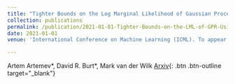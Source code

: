 ```yaml
---
title: "Tighter Bounds on the Log Marginal Likelihood of Gaussian Process Regression Using Conjugate Gradients"
collection: publications
permalink: /publication/2021-01-01-Tighter-Bounds-on-the-LML-of-GPR-Using-CG
date: 2021-01-01
venue: 'International Conference on Machine Learning (ICML). To appear'

---
```

Artem Artemev\*, David R. Burt\*,  Mark van der Wilk
[Arxiv](https://arxiv.org/abs/2102.08314){: .btn .btn-outline target="_blank"}